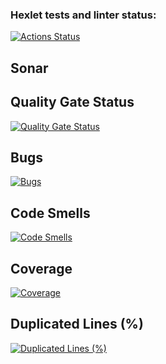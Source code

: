 ### Hexlet tests and linter status:
[![Actions Status](https://github.com/so1tan0v/go-project-244/actions/workflows/hexlet-check.yml/badge.svg)](https://github.com/so1tan0v/go-project-244/actions)

## Sonar

## Quality Gate Status
[![Quality Gate Status](https://sonarcloud.io/api/project_badges/measure?project=so1tan0v_go-project-244&metric=alert_status)](https://sonarcloud.io/summary/new_code?id=so1tan0v_go-project-244)

## Bugs
[![Bugs](https://sonarcloud.io/api/project_badges/measure?project=so1tan0v_go-project-244&metric=bugs)](https://sonarcloud.io/summary/new_code?id=so1tan0v_go-project-244)

## Code Smells
[![Code Smells](https://sonarcloud.io/api/project_badges/measure?project=so1tan0v_go-project-244&metric=code_smells)](https://sonarcloud.io/summary/new_code?id=so1tan0v_go-project-244)

## Coverage
[![Coverage](https://sonarcloud.io/api/project_badges/measure?project=so1tan0v_go-project-244&metric=coverage)](https://sonarcloud.io/summary/new_code?id=so1tan0v_go-project-244)

## Duplicated Lines (%)
[![Duplicated Lines (%)](https://sonarcloud.io/api/project_badges/measure?project=so1tan0v_go-project-244&metric=duplicated_lines_density)](https://sonarcloud.io/summary/new_code?id=so1tan0v_go-project-244)